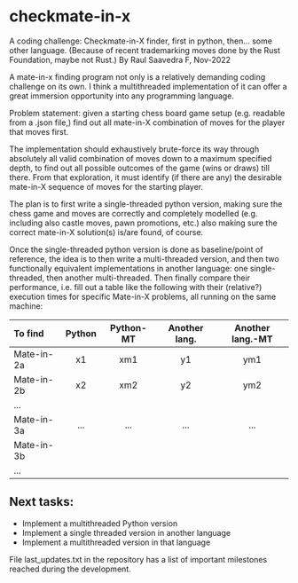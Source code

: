 # checkmate-in-x
A coding challenge: Checkmate-in-X finder, first in python, then... some other
language. (Because of recent trademarking moves done by the Rust Foundation,
maybe not Rust.)
By Raul Saavedra F, Nov-2022

A mate-in-x finding program not only is a relatively demanding coding
challenge on its own. I think a multithreaded implementation of it can
offer a great immersion opportunity into any programming language.

Problem statement: given a starting chess board game setup (e.g.
readable from a .json file,) find out all mate-in-X combination of
moves for the player that moves first.

The implementation should exhaustively brute-force its way through
absolutely all valid combination of moves down to a maximum specified depth,
to find out all possible outcomes of the game (wins or draws) till there.
From that exploration, it must identify (if there are any) the desirable
mate-in-X sequence of moves for the starting player.

The plan is to first write a single-threaded python version, making sure
the chess game and moves are correctly and completely modelled (e.g.
including also castle moves, pawn promotions, etc.) also making sure 
the correct mate-in-X solution(s) is/are found, of course.

Once the single-threaded python version is done as baseline/point of reference, 
the idea is to then write a multi-threaded version, and then two functionally 
equivalent implementations in another language: one single-threaded, then 
another multi-threaded. Then finally compare their performance, i.e. fill out a 
table like the following with their (relative?) execution times for specific 
Mate-in-X problems, all running on the same machine:


|  To find   | Python | Python-MT | Another lang. | Another lang.-MT |
|:-----------|:------:|:---------:|:----:|:-------:|
| Mate-in-2a | x1     | xm1       | y1   | ym1     |
| Mate-in-2b | x2     | xm2       | y2   | ym2     |
| ...        | | | | |
| Mate-in-3a | ... | ... | ... | ... |
| Mate-in-3b | | | | |
| ...        | | | | |

## Next tasks:
- Implement a multithreaded Python version
- Implement a single threaded version in another language
- Implement a multithreaded version in that language

File last_updates.txt in the repository has a list of important milestones reached 
during the development.
